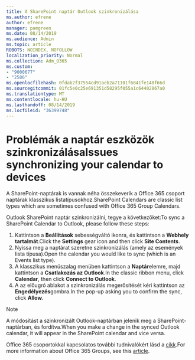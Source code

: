 ```yaml
---
title: A SharePoint naptár Outlook szinkronizálása
ms.author: efrene
author: efrene
manager: pamgreen
ms.date: 08/14/2019
ms.audience: Admin
ms.topic: article
ROBOTS: NOINDEX, NOFOLLOW
localization_priority: Normal
ms.collection: Adm_O365
ms.custom:
- "9000677"
- "2586"
ms.openlocfilehash: 0fdab2f37554cd91aeb2a71101f6841fe148f66d
ms.sourcegitcommit: 01fc5e0c25e691351d58295f055a1c64402867a0
ms.translationtype: MT
ms.contentlocale: hu-HU
ms.lasthandoff: 08/14/2019
ms.locfileid: "36399748"
---
```

# <a name="issues-synchronizing-your-calendar-to-devices"></a><span data-ttu-id="20949-102">Problémák a naptár eszközök szinkronizálása</span><span class="sxs-lookup"><span data-stu-id="20949-102">Issues synchronizing your calendar to devices</span></span>

<span data-ttu-id="20949-103">A SharePoint-naptárak is vannak néha összekeverik a Office 365 csoport naptárak klasszikus listatípusokhoz.</span><span class="sxs-lookup"><span data-stu-id="20949-103">SharePoint Calendars are classic list types which are sometimes confused with Office 365 Group Calendars.</span></span>

<span data-ttu-id="20949-104">Outlook SharePoint naptár szinkronizálni, tegye a következőket:</span><span class="sxs-lookup"><span data-stu-id="20949-104">To sync a SharePoint Calendar to Outlook, please follow these steps:</span></span>

1. <span data-ttu-id="20949-105">Kattintson a **Beállítások** sebességváltó ikonra, és kattintson a **Webhely tartalmát**.</span><span class="sxs-lookup"><span data-stu-id="20949-105">Click the **Settings** gear icon and then click **Site Contents**.</span></span>
2. <span data-ttu-id="20949-106">Nyissa meg a naptárat szeretne szinkronizálás (amely az események lista típusa).</span><span class="sxs-lookup"><span data-stu-id="20949-106">Open the calendar you would like to sync (which is an Events list type).</span></span>
3. <span data-ttu-id="20949-107">A klasszikus menüszalag menüben kattintson a **Naptár**elemre, majd kattintson a **Csatlakozás az Outlook**.</span><span class="sxs-lookup"><span data-stu-id="20949-107">In the classic ribbon menu, click **Calendar**, then click **Connect to Outlook**.</span></span>
4. <span data-ttu-id="20949-108">A az előugró ablakot a szinkronizálás megerősítését kéri kattintson az **Engedélyezés**gombra.</span><span class="sxs-lookup"><span data-stu-id="20949-108">In the pop-up asking you to confirm the sync, click **Allow**.</span></span>

>[!Note]
> <span data-ttu-id="20949-109">A módosítást a szinkronizált Outlook-naptárban jelenik meg a SharePoint-naptárban, és fordítva.</span><span class="sxs-lookup"><span data-stu-id="20949-109">When you make a change in the synced Outlook calendar, it will appear in the SharePoint calendar and vice versa.</span></span>

<span data-ttu-id="20949-110">Office 365 csoportokkal kapcsolatos további tudnivalókért lásd a [cikk](https://support.office.com/en-us/article/Learn-about-Office-365-groups-b565caa1-5c40-40ef-9915-60fdb2d97fa2).</span><span class="sxs-lookup"><span data-stu-id="20949-110">For more information about Office 365 Groups, see this [article](https://support.office.com/en-us/article/Learn-about-Office-365-groups-b565caa1-5c40-40ef-9915-60fdb2d97fa2).</span></span>
